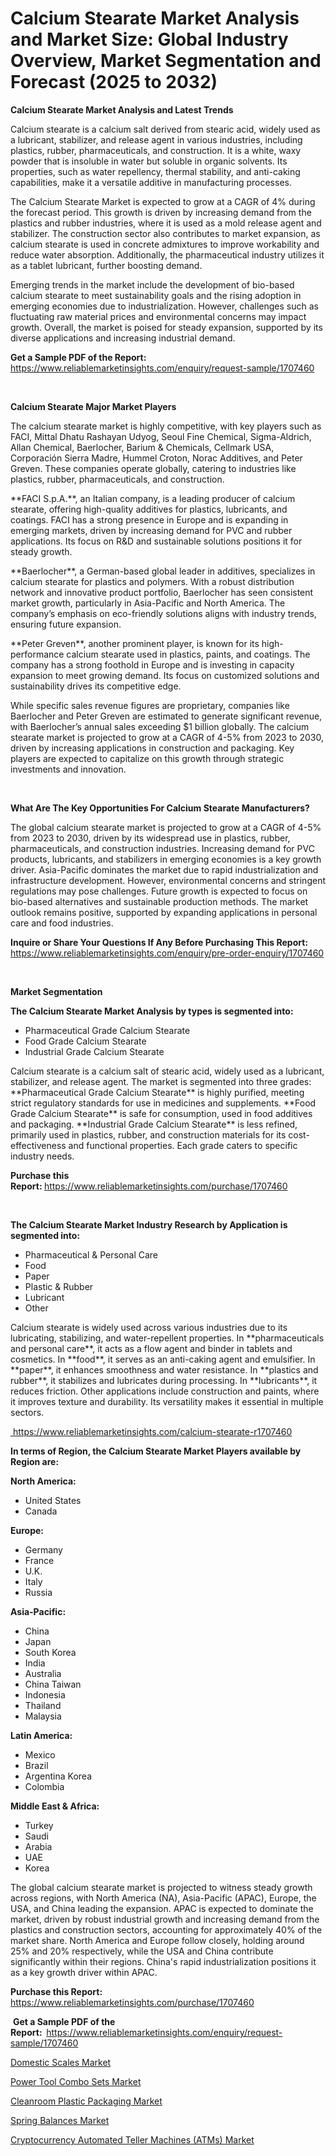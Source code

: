 <p><h1>Calcium Stearate Market Analysis and Market Size: Global Industry Overview, Market Segmentation and Forecast (2025 to 2032)</h1></p><p><strong>Calcium Stearate Market Analysis and Latest Trends</strong></p>
<p><p>Calcium stearate is a calcium salt derived from stearic acid, widely used as a lubricant, stabilizer, and release agent in various industries, including plastics, rubber, pharmaceuticals, and construction. It is a white, waxy powder that is insoluble in water but soluble in organic solvents. Its properties, such as water repellency, thermal stability, and anti-caking capabilities, make it a versatile additive in manufacturing processes.</p><p>The Calcium Stearate Market is expected to grow at a CAGR of 4% during the forecast period. This growth is driven by increasing demand from the plastics and rubber industries, where it is used as a mold release agent and stabilizer. The construction sector also contributes to market expansion, as calcium stearate is used in concrete admixtures to improve workability and reduce water absorption. Additionally, the pharmaceutical industry utilizes it as a tablet lubricant, further boosting demand.</p><p>Emerging trends in the market include the development of bio-based calcium stearate to meet sustainability goals and the rising adoption in emerging economies due to industrialization. However, challenges such as fluctuating raw material prices and environmental concerns may impact growth. Overall, the market is poised for steady expansion, supported by its diverse applications and increasing industrial demand.</p></p>
<p><strong>Get a Sample PDF of the Report:&nbsp;</strong> <a href="https://www.reliablemarketinsights.com/enquiry/request-sample/1707460?utm_campaign=1512&utm_medium=2&utm_source=Github&utm_content=ia&utm_term=24012025&utm_id=calcium-stearate">https://www.reliablemarketinsights.com/enquiry/request-sample/1707460</a></p>
<p>&nbsp;</p>
<p><strong>Calcium Stearate Major Market Players</strong></p>
<p><p>The calcium stearate market is highly competitive, with key players such as FACI, Mittal Dhatu Rashayan Udyog, Seoul Fine Chemical, Sigma-Aldrich, Allan Chemical, Baerlocher, Barium & Chemicals, Cellmark USA, Corporación Sierra Madre, Hummel Croton, Norac Additives, and Peter Greven. These companies operate globally, catering to industries like plastics, rubber, pharmaceuticals, and construction.</p><p>**FACI S.p.A.**, an Italian company, is a leading producer of calcium stearate, offering high-quality additives for plastics, lubricants, and coatings. FACI has a strong presence in Europe and is expanding in emerging markets, driven by increasing demand for PVC and rubber applications. Its focus on R&D and sustainable solutions positions it for steady growth.</p><p>**Baerlocher**, a German-based global leader in additives, specializes in calcium stearate for plastics and polymers. With a robust distribution network and innovative product portfolio, Baerlocher has seen consistent market growth, particularly in Asia-Pacific and North America. The company’s emphasis on eco-friendly solutions aligns with industry trends, ensuring future expansion.</p><p>**Peter Greven**, another prominent player, is known for its high-performance calcium stearate used in plastics, paints, and coatings. The company has a strong foothold in Europe and is investing in capacity expansion to meet growing demand. Its focus on customized solutions and sustainability drives its competitive edge.</p><p>While specific sales revenue figures are proprietary, companies like Baerlocher and Peter Greven are estimated to generate significant revenue, with Baerlocher’s annual sales exceeding $1 billion globally. The calcium stearate market is projected to grow at a CAGR of 4-5% from 2023 to 2030, driven by increasing applications in construction and packaging. Key players are expected to capitalize on this growth through strategic investments and innovation.</p></p>
<p>&nbsp;</p>
<p><strong>What Are The Key Opportunities For Calcium Stearate Manufacturers?</strong></p>
<p><p>The global calcium stearate market is projected to grow at a CAGR of 4-5% from 2023 to 2030, driven by its widespread use in plastics, rubber, pharmaceuticals, and construction industries. Increasing demand for PVC products, lubricants, and stabilizers in emerging economies is a key growth driver. Asia-Pacific dominates the market due to rapid industrialization and infrastructure development. However, environmental concerns and stringent regulations may pose challenges. Future growth is expected to focus on bio-based alternatives and sustainable production methods. The market outlook remains positive, supported by expanding applications in personal care and food industries.</p></p>
<p><strong>Inquire or Share Your Questions If Any Before Purchasing This Report:</strong> <a href="https://www.reliablemarketinsights.com/enquiry/pre-order-enquiry/1707460?utm_campaign=1512&utm_medium=2&utm_source=Github&utm_content=ia&utm_term=24012025&utm_id=calcium-stearate">https://www.reliablemarketinsights.com/enquiry/pre-order-enquiry/1707460</a></p>
<p>&nbsp;</p>
<p><strong>Market Segmentation</strong></p>
<p><strong>The Calcium Stearate Market Analysis by types is segmented into:</strong></p>
<p><ul><li>Pharmaceutical Grade Calcium Stearate</li><li>Food Grade Calcium Stearate</li><li>Industrial Grade Calcium Stearate</li></ul></p>
<p><p>Calcium stearate is a calcium salt of stearic acid, widely used as a lubricant, stabilizer, and release agent. The market is segmented into three grades: **Pharmaceutical Grade Calcium Stearate** is highly purified, meeting strict regulatory standards for use in medicines and supplements. **Food Grade Calcium Stearate** is safe for consumption, used in food additives and packaging. **Industrial Grade Calcium Stearate** is less refined, primarily used in plastics, rubber, and construction materials for its cost-effectiveness and functional properties. Each grade caters to specific industry needs.</p></p>
<p><strong>Purchase this Report:&nbsp;</strong><a href="https://www.reliablemarketinsights.com/purchase/1707460?utm_campaign=1512&utm_medium=2&utm_source=Github&utm_content=ia&utm_term=24012025&utm_id=calcium-stearate">https://www.reliablemarketinsights.com/purchase/1707460</a></p>
<p>&nbsp;</p>
<p><strong>The Calcium Stearate Market Industry Research by Application is segmented into:</strong></p>
<p><ul><li>Pharmaceutical & Personal Care</li><li>Food</li><li>Paper</li><li>Plastic & Rubber</li><li>Lubricant</li><li>Other</li></ul></p>
<p><p>Calcium stearate is widely used across various industries due to its lubricating, stabilizing, and water-repellent properties. In **pharmaceuticals and personal care**, it acts as a flow agent and binder in tablets and cosmetics. In **food**, it serves as an anti-caking agent and emulsifier. In **paper**, it enhances smoothness and water resistance. In **plastics and rubber**, it stabilizes and lubricates during processing. In **lubricants**, it reduces friction. Other applications include construction and paints, where it improves texture and durability. Its versatility makes it essential in multiple sectors.</p></p>
<p><a href="https://www.reliablemarketinsights.com/calcium-stearate-r1707460?utm_campaign=1512&utm_medium=2&utm_source=Github&utm_content=ia&utm_term=24012025&utm_id=calcium-stearate">&nbsp;https://www.reliablemarketinsights.com/calcium-stearate-r1707460</a></p>
<p><strong>In terms of Region, the Calcium Stearate Market Players available by Region are:</strong></p>
<p>
    <p> <strong> North America: </strong>
        <ul>
            <li>United States</li>
            <li>Canada</li>
        </ul>
        </p> 
    <p> <strong> Europe: </strong>
        <ul>
            <li>Germany</li>
            <li>France</li>
            <li>U.K.</li>
            <li>Italy</li>
            <li>Russia</li>
        </ul>
        </p> 
    <p> <strong> Asia-Pacific: </strong>
        <ul>
            <li>China</li>
            <li>Japan</li>
            <li>South Korea</li>
            <li>India</li>
            <li>Australia</li>
            <li>China Taiwan</li>
            <li>Indonesia</li>
            <li>Thailand</li>
            <li>Malaysia</li>
        </ul>
        </p> 
    <p> <strong> Latin America: </strong>
        <ul>
            <li>Mexico</li>
            <li>Brazil</li>
            <li>Argentina Korea</li>
            <li>Colombia</li>
        </ul>
        </p> 
    <p> <strong> Middle East & Africa: </strong>
        <ul>
            <li>Turkey</li>
            <li>Saudi</li>
            <li>Arabia</li>
            <li>UAE</li>
            <li>Korea</li>
        </ul>
    </p>
    </p>
<p><p>The global calcium stearate market is projected to witness steady growth across regions, with North America (NA), Asia-Pacific (APAC), Europe, the USA, and China leading the expansion. APAC is expected to dominate the market, driven by robust industrial growth and increasing demand from the plastics and construction sectors, accounting for approximately 40% of the market share. North America and Europe follow closely, holding around 25% and 20% respectively, while the USA and China contribute significantly within their regions. China's rapid industrialization positions it as a key growth driver within APAC.</p></p>
<p><strong>Purchase this Report: </strong><a href="https://www.reliablemarketinsights.com/purchase/1707460?utm_campaign=1512&utm_medium=2&utm_source=Github&utm_content=ia&utm_term=24012025&utm_id=calcium-stearate">https://www.reliablemarketinsights.com/purchase/1707460</a></p>
<p>&nbsp;<strong>Get a Sample PDF of the Report:&nbsp;&nbsp;</strong><a href="https://www.reliablemarketinsights.com/enquiry/request-sample/1707460?utm_campaign=1512&utm_medium=2&utm_source=Github&utm_content=ia&utm_term=24012025&utm_id=calcium-stearate">https://www.reliablemarketinsights.com/enquiry/request-sample/1707460</a></p>
<p><strong></strong></p>
<p><p><a href="https://www.linkedin.com/pulse/domestic-scales-market-analysis-from-2025-2032-projected-8zubc?utm_campaign=1512&utm_medium=2&utm_source=Github&utm_content=ia&utm_term=24012025&utm_id=calcium-stearate">Domestic Scales Market</a></p><p><a href="https://www.linkedin.com/pulse/study-onthe-value-market-segmentation-share-analysis-power-olawf?utm_campaign=1512&utm_medium=2&utm_source=Github&utm_content=ia&utm_term=24012025&utm_id=calcium-stearate">Power Tool Combo Sets Market</a></p><p><a href="https://www.linkedin.com/pulse/cleanroom-plastic-packaging-market-metrics-like-size-growth-vkzmc?utm_campaign=1512&utm_medium=2&utm_source=Github&utm_content=ia&utm_term=24012025&utm_id=calcium-stearate">Cleanroom Plastic Packaging Market</a></p><p><a href="https://www.linkedin.com/pulse/how-spring-balances-market-expanding-forecasted-85-cagr-ubauf?utm_campaign=1512&utm_medium=2&utm_source=Github&utm_content=ia&utm_term=24012025&utm_id=calcium-stearate">Spring Balances Market</a></p><p><a href="https://www.linkedin.com/pulse/in-depth-cryptocurrency-automated-teller-machines-atms-market-u6baf?utm_campaign=1512&utm_medium=2&utm_source=Github&utm_content=ia&utm_term=24012025&utm_id=calcium-stearate">Cryptocurrency Automated Teller Machines (ATMs) Market</a></p></p>